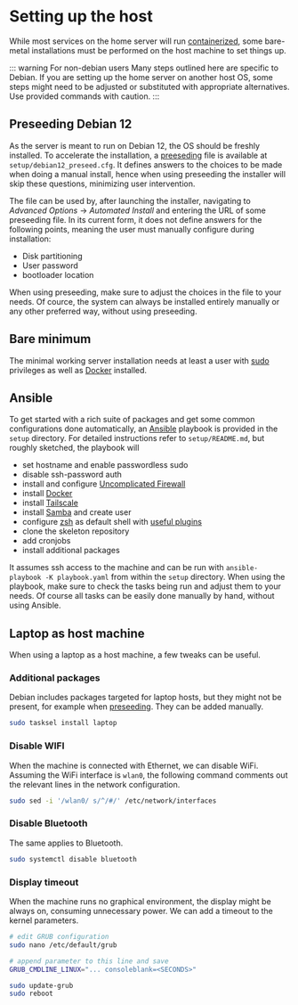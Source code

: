 # Setting up the host

While most services on the home server will run [containerized](/stacks/overview), some bare-metal installations must be performed on the host machine to set things up.

::: warning For non-debian users
Many steps outlined here are specific to Debian. If you are setting up the home server on another host OS, some steps might need to be adjusted or substituted with appropriate alternatives. Use provided commands with caution.
:::

## Preseeding Debian 12

As the server is meant to run on Debian 12, the OS should be freshly installed. To accelerate the installation, a [preeseding](https://www.debian.org/releases/stable/amd64/apbs01.en.html) file is available at `setup/debian12_preseed.cfg`. It defines answers to the choices to be made when doing a manual install, hence when using preseeding the installer will skip these questions, minimizing user intervention.

The file can be used by, after launching the installer, navigating to *Advanced Options* -> *Automated Install* and entering the URL of some preseeding file. In its current form, it does not define answers for the following points, meaning the user must manually configure during installation:

- Disk partitioning
- User password
- bootloader location

When using preseeding, make sure to adjust the choices in the file to your needs.
Of cource, the system can always be installed entirely manually or any other preferred way, without using preseeding.

## Bare minimum

The minimal working server installation needs at least a user with [sudo](https://wiki.debian.org/sudo) privileges as well as [Docker](https://docs.docker.com/engine/install/debian/) installed.

## Ansible

To get started with a rich suite of packages and get some common configurations done automatically, an [Ansible](https://www.ansible.com/) playbook is provided in the `setup` directory. For detailed instructions refer to `setup/README.md`, but roughly sketched, the playbook will

- set hostname and enable passwordless sudo
- disable ssh-password auth
- install and configure [Uncomplicated Firewall](https://en.wikipedia.org/wiki/Uncomplicated_Firewall)
- install [Docker](https://www.docker.com/)
- install [Tailscale](http://tailscale.com/)
- install [Samba](https://www.samba.org/) and create user
- configure [zsh](https://github.com/ohmyzsh/ohmyzsh/wiki/Installing-ZSH) as default shell with [useful plugins](https://github.com/ohmyzsh/ohmyzsh)
- clone the skeleton repository
- add cronjobs
- install additional packages

It assumes ssh access to the machine and can be run with `ansible-playbook -K playbook.yaml` from within the `setup` directory.
When using the playbook, make sure to check the tasks being run and adjust them to your needs. Of course all tasks can be easily done manually by hand, without using Ansible.

## Laptop as host machine

When using a laptop as a host machine, a few tweaks can be useful.

### Additional packages

Debian includes packages targeted for laptop hosts, but they might not be present, for example when [preseeding](#preseeding-debian-12). They can be added manually.

```bash
sudo tasksel install laptop
```

### Disable WIFI

When the machine is connected with Ethernet, we can disable WiFi. Assuming the WiFi interface is `wlan0`, the following command comments out the relevant lines in the network configuration.

```bash
sudo sed -i '/wlan0/ s/^/#/' /etc/network/interfaces
```

### Disable Bluetooth

The same applies to Bluetooth.

```bash
sudo systemctl disable bluetooth
```

### Display timeout

When the machine runs no graphical environment, the display might be always on, consuming unnecessary power. We can add a timeout to the kernel parameters.

```bash
# edit GRUB configuration
sudo nano /etc/default/grub

# append parameter to this line and save
GRUB_CMDLINE_LINUX="... consoleblank=<SECONDS>"

sudo update-grub
sudo reboot
```
